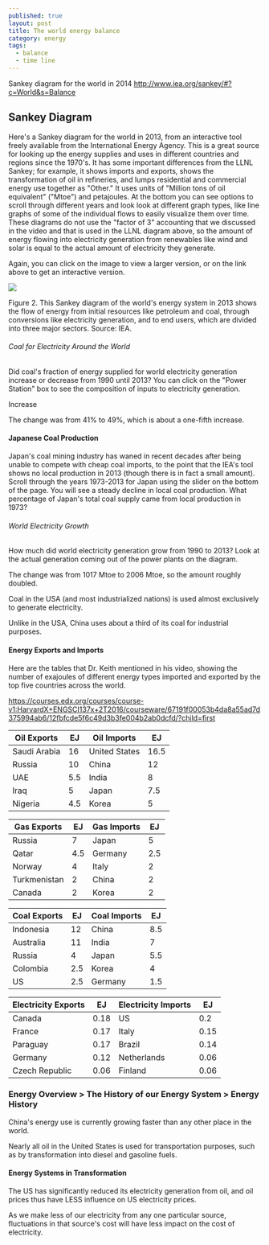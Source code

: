 ```yaml
---
published: true
layout: post
title: The world energy balance
category: energy
tags:
  - balance
  - time line
---
```

Sankey diagram for the world in 2014
http://www.iea.org/sankey/#?c=World&s=Balance

## Sankey Diagram 

Here's a Sankey diagram for the world in 2013, from an interactive tool freely available from the International Energy Agency. This is a great source for looking up the energy supplies and uses in different countries and regions since the 1970's. It has some important differences from the LLNL Sankey; for example, it shows imports and exports, shows the transformation of oil in refineries, and lumps residential and commercial energy use together as "Other." It uses units of "Million tons of oil equivalent" ("Mtoe") and petajoules. At the bottom you can see options to scroll through different years and look look at different graph types, like line graphs of some of the individual flows to easily visualize them over time. These diagrams do not use the "factor of 3" accounting that we discussed in the video and that is used in the LLNL diagram above, so the amount of energy flowing into electricity generation from renewables like wind and solar is equal to the actual amount of electricity they generate.

Again, you can click on the image to view a larger version, or on the link above to get an interactive version.





![](https://d37djvu3ytnwxt.cloudfront.net/assets/courseware/v1/579e4812b1d375ca1632f36c0f8f05df/asset-v1:HarvardX+ENGSCI137x+2T2016+type@asset+block/World_Sankey_2013_Balance.png)



Figure 2. This Sankey diagram of the world's energy system in 2013 shows the flow of energy from initial resources like petroleum and coal, through conversions like electricity generation, and to end users, which are divided into three major sectors. Source: IEA.



###### Coal for Electricity Around the World

Did coal's fraction of energy supplied for world electricity generation increase or decrease from 1990 until 2013? You can click on the "Power Station" box to see the composition of inputs to electricity generation.

Increase


The change was from 41% to 49%, which is about a one-fifth increase.


#### Japanese Coal Production

Japan's coal mining industry has waned in recent decades after being unable to compete with cheap coal imports, to the point that the IEA's tool shows no local production in 2013 (though there is in fact a small amount). Scroll through the years 1973-2013 for Japan using the slider on the bottom of the page. You will see a steady decline in local coal production. What percentage of Japan's total coal supply came from local production in 1973?
 

###### World Electricity Growth

How much did world electricity generation grow from 1990 to 2013? Look at the actual generation coming out of the power plants on the diagram.

The change was from 1017 Mtoe to 2006 Mtoe, so the amount roughly doubled.




Coal in the USA (and most industrialized nations) is used almost exclusively to generate electricity.

Unlike in the USA, China uses about a third of its coal for industrial purposes.



#### Energy Exports and Imports

Here are the tables that Dr. Keith mentioned in his video, showing the number of exajoules of different energy types imported and exported by the top five countries across the world.

https://courses.edx.org/courses/course-v1:HarvardX+ENGSCI137x+2T2016/courseware/67191f00053b4da8a55ad7d375994ab6/12fbfcde5f6c49d3b3fe004b2ab0dcfd/?child=first



| Oil Exports         | EJ   | Oil Imports         | EJ   |
|---------------------|------|---------------------|------|
| Saudi Arabia        | 16   | United States       | 16.5 |
| Russia              | 10   | China               | 12   |
| UAE                 | 5.5  | India               | 8    |
| Iraq                | 5    | Japan               | 7.5  |
| Nigeria             | 4.5  | Korea               | 5    |


| Gas Exports         | EJ   | Gas Imports         | EJ   |
|---------------------|------|---------------------|------|
| Russia              | 7    | Japan               | 5    |
| Qatar               | 4.5  | Germany             | 2.5  |
| Norway              | 4    | Italy               | 2    |
| Turkmenistan        | 2    | China               | 2    |
| Canada              | 2    | Korea               | 2    |


| Coal Exports        | EJ   | Coal Imports        | EJ   |
|---------------------|------|---------------------|------|
| Indonesia           | 12   | China               | 8.5  |
| Australia           | 11   | India               | 7    |
| Russia              | 4    | Japan               | 5.5  |
| Colombia            | 2.5  | Korea               | 4    |
| US                  | 2.5  | Germany             | 1.5  |

| Electricity Exports | EJ   | Electricity Imports | EJ   |
|---------------------|------|---------------------|------|
| Canada              | 0.18 | US                  | 0.2  |
| France              | 0.17 | Italy               | 0.15 |
| Paraguay            | 0.17 | Brazil              | 0.14 |
| Germany             | 0.12 | Netherlands         | 0.06 |
| Czech Republic      | 0.06 | Finland             | 0.06 |



### Energy Overview > The History of our Energy System > Energy History

China's energy use is currently growing faster than any other place in the world.

Nearly all oil in the United States is used for transportation purposes, such as by transformation into diesel and gasoline fuels.


#### Energy Systems in Transformation


The US has significantly reduced its electricity generation from oil, and oil prices thus have LESS influence on US electricity prices.

As we make less of our electricity from any one particular source, fluctuations in that source's cost will have less impact on the cost of electricity.
